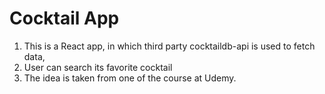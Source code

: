# Cocktail App
1) This is a React app, in which third party cocktaildb-api is used to fetch data, 
2) User can search its favorite cocktail
3) The idea is taken from one of the course at Udemy.
